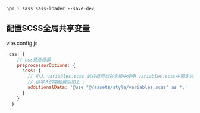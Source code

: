 ```node
npm i sass sass-loader --save-dev
```

## 配置SCSS全局共享变量
vite.config.js

``` js 
 css: {
    // css预处理器
    preprocessorOptions: {
      scss: {
        // 引入 variables.scss 这样就可以在全局中使用 variables.scss中预定义的变量了
        // 给导入的路径最后加上 ; 
        additionalData: '@use "@/assets/style/variables.scss" as *;'
      }
    }
  }
```

